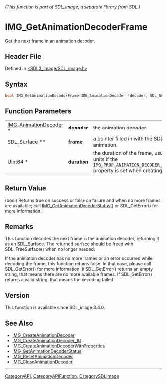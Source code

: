 ###### (This function is part of SDL_image, a separate library from SDL.)
# IMG_GetAnimationDecoderFrame

Get the next frame in an animation decoder.

## Header File

Defined in [<SDL3_image/SDL_image.h>](https://github.com/libsdl-org/SDL_image/blob/main/include/SDL3_image/SDL_image.h)

## Syntax

```c
bool IMG_GetAnimationDecoderFrame(IMG_AnimationDecoder *decoder, SDL_Surface **frame, Uint64 *duration);
```

## Function Parameters

|                                                |              |                                                                                                                                                                                                                                                              |
| ---------------------------------------------- | ------------ | ------------------------------------------------------------------------------------------------------------------------------------------------------------------------------------------------------------------------------------------------------------ |
| [IMG_AnimationDecoder](IMG_AnimationDecoder) * | **decoder**  | the animation decoder.                                                                                                                                                                                                                                       |
| SDL_Surface **                                 | **frame**    | a pointer filled in with the SDL_Surface for the next frame in the animation.                                                                                                                                                                                |
| Uint64 *                                       | **duration** | the duration of the frame, usually in milliseconds but can be other units if the [`IMG_PROP_ANIMATION_DECODER_CREATE_TIMEBASE_DENOMINATOR_NUMBER`](IMG_PROP_ANIMATION_DECODER_CREATE_TIMEBASE_DENOMINATOR_NUMBER) property is set when creating the decoder. |

## Return Value

(bool) Returns true on success or false on failure and when no more frames
are available; call
[IMG_GetAnimationDecoderStatus](IMG_GetAnimationDecoderStatus)() or
SDL_GetError() for more information.

## Remarks

This function decodes the next frame in the animation decoder, returning it
as an SDL_Surface. The returned surface should be freed with
SDL_FreeSurface() when no longer needed.

If the animation decoder has no more frames or an error occurred while
decoding the frame, this function returns false. In that case, please call
SDL_GetError() for more information. If SDL_GetError() returns an empty
string, that means there are no more available frames. If SDL_GetError()
returns a valid string, that means the decoding failed.

## Version

This function is available since SDL_image 3.4.0.

## See Also

- [IMG_CreateAnimationDecoder](IMG_CreateAnimationDecoder)
- [IMG_CreateAnimationDecoder_IO](IMG_CreateAnimationDecoder_IO)
- [IMG_CreateAnimationDecoderWithProperties](IMG_CreateAnimationDecoderWithProperties)
- [IMG_GetAnimationDecoderStatus](IMG_GetAnimationDecoderStatus)
- [IMG_ResetAnimationDecoder](IMG_ResetAnimationDecoder)
- [IMG_CloseAnimationDecoder](IMG_CloseAnimationDecoder)

----
[CategoryAPI](CategoryAPI), [CategoryAPIFunction](CategoryAPIFunction), [CategorySDLImage](CategorySDLImage)

